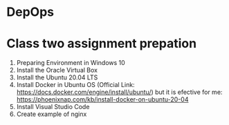 # DepOps

# Class two assignment prepation 

1. Preparing Environment in Windows 10
2. Install the Oracle Virtual Box 
3. Install the Ubuntu 20.04 LTS
4. Install Docker in Ubuntu OS (Official Link: https://docs.docker.com/engine/install/ubuntu/) but it is efective for me: https://phoenixnap.com/kb/install-docker-on-ubuntu-20-04
5. Install Visual Studio Code
6. Create example of nginx  
